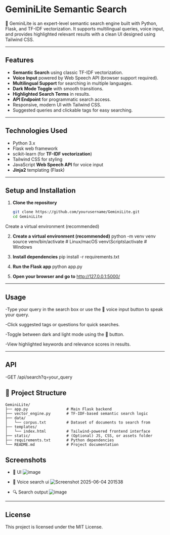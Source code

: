# GeminiLite Semantic Search

🧠 GeminiLite is an expert-level semantic search engine built with Python, Flask, and TF-IDF vectorization. It supports multilingual queries, voice input, and provides highlighted relevant results with a clean UI designed using Tailwind CSS.

---

## Features

- **Semantic Search** using classic TF-IDF vectorization.
- **Voice Input** powered by Web Speech API (browser support required).
- **Multilingual Support** for searching in multiple languages.
- **Dark Mode Toggle** with smooth transitions.
- **Highlighted Search Terms** in results.
- **API Endpoint** for programmatic search access.
- Responsive, modern UI with Tailwind CSS.
- Suggested queries and clickable tags for easy searching.

---

## Technologies Used

- Python 3.x
- Flask web framework
- scikit-learn (for **TF-IDF vectorization**)
- Tailwind CSS for styling
- JavaScript **Web Speech API** for voice input
- **Jinja2** templating (Flask)

---

## Setup and Installation

1. **Clone the repository**

   ```bash
   git clone https://github.com/yourusername/GeminiLite.git
   cd GeminiLite
Create a virtual environment (recommended)

2. **Create a virtual environment (recommended)**
python -m venv venv
source venv/bin/activate   # Linux/macOS
venv\Scripts\activate      # Windows

3. **Install dependencies**
pip install -r requirements.txt

4. **Run the Flask app**
python app.py

5. **Open your browser and go to**
http://127.0.0.1:5000/
---

## Usage
-Type your query in the search box or use the 🎤 voice input button to speak your query.

-Click suggested tags or questions for quick searches.

-Toggle between dark and light mode using the 🌙 button.

-View highlighted keywords and relevance scores in results.

---

## API
-GET /api/search?q=your_query


## 📁 Project Structure

```
GeminiLite/
├── app.py                 # Main Flask backend
├── vector_engine.py       # TF-IDF-based semantic search logic
├── data/
│   └── corpus.txt         # Dataset of documents to search from
├── templates/
│   └── index.html         # Tailwind-powered frontend interface
├── static/                # (Optional) JS, CSS, or assets folder
├── requirements.txt       # Python dependencies
└── README.md              # Project documentation
```

## Screenshots 

- 🎨 UI
![image](https://github.com/user-attachments/assets/6a632f84-f7ee-40cb-94e1-24bb5ddfe27a)

- 🎤 Voice search ui
![Screenshot 2025-06-04 201538](https://github.com/user-attachments/assets/3c64a571-f6dc-4355-b297-d42eb5ff675c)

- 🔍 Search output
![image](https://github.com/user-attachments/assets/de1572b9-5973-4602-b9d0-4334e0611f92)

---


 ## License
This project is licensed under the MIT License.

